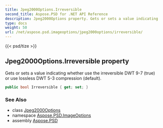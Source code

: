 ```yaml
---
title: Jpeg2000Options.Irreversible
second_title: Aspose.PSD for .NET API Reference
description: Jpeg2000Options property. Gets or sets a value indicating whether use the irreversible DWT 97 true or use lossless DWT 53 compression default
type: docs
weight: 50
url: /net/aspose.psd.imageoptions/jpeg2000options/irreversible/
---
```

{{< psd/tize >}}
## Jpeg2000Options.Irreversible property

Gets or sets a value indicating whether use the irreversible DWT 9-7 (true) or use lossless DWT 5-3 compression (default).

```csharp
public bool Irreversible { get; set; }
```

### See Also

* class [Jpeg2000Options](../)
* namespace [Aspose.PSD.ImageOptions](../../../aspose.psd.imageoptions/)
* assembly [Aspose.PSD](../../../)



